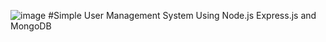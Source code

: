 ![image](https://github.com/gauravsane/UserManagementSystem/assets/68939352/df586137-874e-44ed-b517-a0c816863cf8)
#Simple User Management System Using Node.js Express.js and MongoDB
